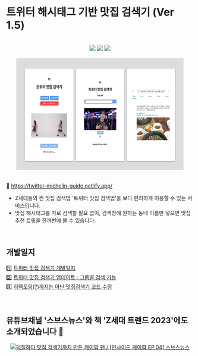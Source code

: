# 트위터 해시태그 기반 맛집 검색기 (Ver 1.5)
<div align=center>
<br/>
  <img src="https://img.shields.io/badge/html5-E34F26?style=for-the-badge&logo=html5&logoColor=white"> 
  <img src="https://img.shields.io/badge/css-1572B6?style=for-the-badge&logo=css3&logoColor=white"> 
  <img src="https://img.shields.io/badge/javascript-F7DF1E?style=for-the-badge&logo=javascript&logoColor=black"> 
  <br/><br/>
<img src="맛집검색기.jpg" width="450px" height="300px" title="px(픽셀) 크기 설정" alt="RubberDuck"></img>
</div><br/>

🔗 https://twitter-michelin-guide.netlify.app/
- Z세대들의 찐 맛집 검색법 '트위터 맛집 검색법'을 보다 편리하게 이용할 수 있는 서비스입니다.
- 맛집 해시태그를 따로 검색할 필요 없이, 검색창에 원하는 동네 이름만 넣으면 맛집 추천 트윗을 한꺼번에 볼 수 있습니다.

<br/>

## 개발일지
1️⃣ [트위터 맛집 검색기 개발일지](https://inner-stella.tistory.com/entry/%ED%8A%B8%EC%9C%84%ED%84%B0-%EB%A7%9B%EC%A7%91-%EA%B2%80%EC%83%89%EA%B8%B0-%EA%B0%9C%EB%B0%9C%EC%9D%BC%EC%A7%80) <br/>
2️⃣ [트위터 맛집 검색기 업데이트 : 그룹별 검색 기능](https://inner-stella.tistory.com/entry/%ED%8A%B8%EC%9C%84%ED%84%B0-%EB%A7%9B%EC%A7%91-%EA%B2%80%EC%83%89%EA%B8%B0-%EC%97%85%EB%8D%B0%EC%9D%B4%ED%8A%B8-%EA%B7%B8%EB%A3%B9%EB%B3%84-%EA%B2%80%EC%83%89-%EA%B8%B0%EB%8A%A5)<br/>
3️⃣ [리팩토링(?)까지는 아닌 맛집검색기 코드 수정](https://inner-stella.tistory.com/entry/%EB%A6%AC%ED%8C%A9%ED%86%A0%EB%A7%81%EA%B9%8C%EC%A7%80%EB%8A%94-%EC%95%84%EB%8B%8C-%EB%A7%9B%EC%A7%91%EA%B2%80%EC%83%89%EA%B8%B0-%EC%BD%94%EB%93%9C-%EC%88%98%EC%A0%95)<br/>

<br/>

## 유튜브채널 '스브스뉴스'와 책 'Z세대 트렌드 2023'에도 소개되었습니다 👀

<div align=center>

[![덕질하다 맛집 검색기까지 만든 케이팝 팬 / [인사이드 케이팝 EP.04] 스브스뉴스](http://img.youtube.com/vi/pgi8w9qgktg/0.jpg)](https://youtu.be/pgi8w9qgktg?t=288) 
</div>

